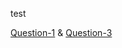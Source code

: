 test

[Question-1](https://github.com/clem9669/DockerOrNot/blob/master/Question-1/Question-1.md) & [Question-3](https://github.com/clem9669/DockerOrNot/blob/master/Question-3/Question-3.md)
